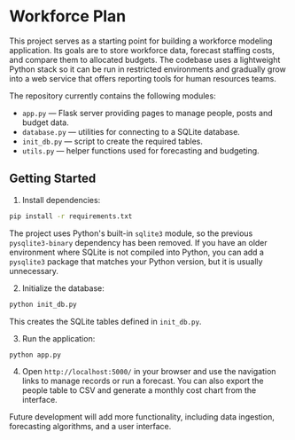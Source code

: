 # Workforce Plan

This project serves as a starting point for building a workforce modeling application.
Its goals are to store workforce data, forecast staffing costs, and compare them
to allocated budgets. The codebase uses a lightweight Python stack so it can be
run in restricted environments and gradually grow into a web service that offers
reporting tools for human resources teams.

The repository currently contains the following modules:

- `app.py` — Flask server providing pages to manage people, posts and budget data.
- `database.py` — utilities for connecting to a SQLite database.
- `init_db.py` — script to create the required tables.
- `utils.py` — helper functions used for forecasting and budgeting.

## Getting Started

1. Install dependencies:

```bash
pip install -r requirements.txt
```

The project uses Python's built-in `sqlite3` module, so the previous
`pysqlite3-binary` dependency has been removed. If you have an older
environment where SQLite is not compiled into Python, you can add a
`pysqlite3` package that matches your Python version, but it is usually
unnecessary.

2. Initialize the database:

```bash
python init_db.py
```

This creates the SQLite tables defined in `init_db.py`.

3. Run the application:

```bash
python app.py
```

4. Open `http://localhost:5000/` in your browser and use the navigation links to
manage records or run a forecast. You can also export the people table to CSV
and generate a monthly cost chart from the interface.

Future development will add more functionality, including data ingestion,
forecasting algorithms, and a user interface.
